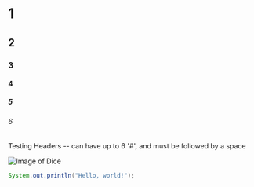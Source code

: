 # 1
## 2
### 3
#### 4
##### 5
###### 6

Testing Headers -- can have up to 6 '#', and must be followed by a space

![Image of Dice](https://upload.wikimedia.org/wikipedia/commons/4/47/PNG_transparency_demonstration_1.png)

``` java
System.out.println("Hello, world!");
```
